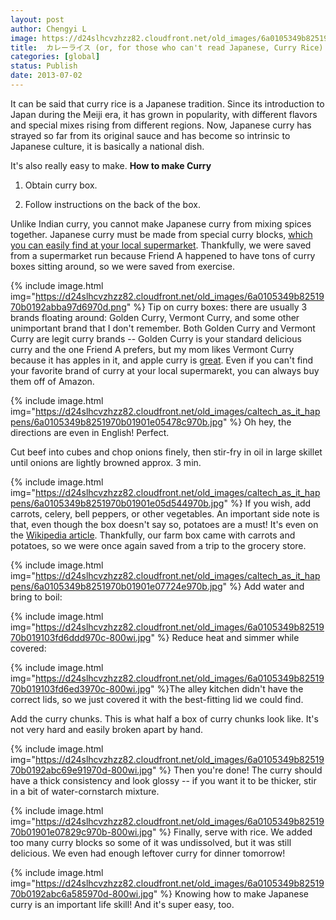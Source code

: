 ```yaml
---
layout: post
author: Chengyi L
image: https://d24slhcvzhzz82.cloudfront.net/old_images/6a0105349b8251970b0192abc4327b970d-800wi.jpg
title:  カレーライス (or, for those who can't read Japanese, Curry Rice)
categories: [global]
status: Publish
date: 2013-07-02
---
```


It can be said that curry rice is a Japanese tradition. Since its introduction to Japan during the Meiji era, it has grown in popularity, with different flavors and special mixes rising from different regions. Now, Japanese curry has strayed so far from its original sauce and has become so intrinsic to Japanese culture, it is basically a national dish.

It's also really easy to make. 
**How to make Curry**
1. Obtain curry box.

2. Follow instructions on the back of the box.

Unlike Indian curry, you cannot make Japanese curry from mixing spices together. Japanese curry must be made from special curry blocks, <a href="https://itadakimasuanime.files.wordpress.com/2013/03/curry-mawaru-penguindrum-03-05.png">which you can easily find at your local supermarket</a>. Thankfully, we were saved from a supermarket run because Friend A happened to have tons of curry boxes sitting around, so we were saved from exercise. 

{% include image.html img="https://d24slhcvzhzz82.cloudfront.net/old_images/6a0105349b8251970b0192abba97d6970d.png" %}
Tip on curry boxes: there are usually 3 brands floating around: Golden Curry, Vermont Curry, and some other unimportant brand that I don't remember. Both Golden Curry and Vermont Curry are legit curry brands -- Golden Curry is your standard delicious curry and the one Friend A prefers, but my mom likes Vermont Curry because it has apples in it, and apple curry is <a href="https://peterburd.files.wordpress.com/2011/07/penguindrum3-3.jpg">great</a>. Even if you can't find your favorite brand of curry at your local supermarekt, you can always buy them off of Amazon.


{% include image.html img="https://d24slhcvzhzz82.cloudfront.net/old_images/caltech_as_it_happens/6a0105349b8251970b01901e05478c970b.jpg" %}
Oh hey, the directions are even in English! Perfect.

Cut beef into cubes and chop onions finely, then stir-fry in oil in large skillet until onions are lightly browned approx. 3 min.


{% include image.html img="https://d24slhcvzhzz82.cloudfront.net/old_images/caltech_as_it_happens/6a0105349b8251970b01901e05d544970b.jpg" %}
If you wish, add carrots, celery, bell peppers, or other vegetables. An important side note is that, even though the box doesn't say so, potatoes are a must! It's even on the <a href="https://en.wikipedia.org/wiki/Japanese_curry">Wikipedia article</a>. Thankfully, our farm box came with carrots and potatoes, so we were once again saved from a trip to the grocery store. 


{% include image.html img="https://d24slhcvzhzz82.cloudfront.net/old_images/caltech_as_it_happens/6a0105349b8251970b01901e07724e970b.jpg" %}
Add water and bring to boil:

{% include image.html img="https://d24slhcvzhzz82.cloudfront.net/old_images/6a0105349b8251970b019103fd6ddd970c-800wi.jpg" %}
Reduce heat and simmer while covered:

{% include image.html img="https://d24slhcvzhzz82.cloudfront.net/old_images/6a0105349b8251970b019103fd6ed3970c-800wi.jpg" %}The alley kitchen didn't have the correct lids, so we just covered it with the best-fitting lid we could find. 

Add the curry chunks. This is what half a box of curry chunks look like. It's not very hard and easily broken apart by hand. 

{% include image.html img="https://d24slhcvzhzz82.cloudfront.net/old_images/6a0105349b8251970b0192abc69e91970d-800wi.jpg" %}
 Then you're done! The curry should have a thick consistency and look glossy -- if you want it to be thicker, stir in a bit of water-cornstarch mixture. 

{% include image.html img="https://d24slhcvzhzz82.cloudfront.net/old_images/6a0105349b8251970b01901e07829c970b-800wi.jpg" %}
Finally, serve with rice. We added too many curry blocks so some of it was undissolved, but it was still delicious. We even had enough leftover curry for dinner tomorrow! 

{% include image.html img="https://d24slhcvzhzz82.cloudfront.net/old_images/6a0105349b8251970b0192abc6a585970d-800wi.jpg" %}
Knowing how to make Japanese curry is an important life skill! And it's super easy, too. 
